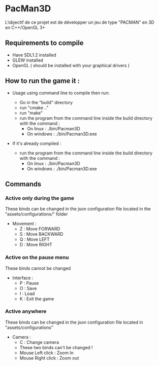 # PacMan3D
L’objectif de ce projet est de développer un jeu de type "PACMAN" en 3D en C++/OpenGL 3+

## Requirements to compile
* Have SDL1.2 installed
* GLEW installed
* OpenGL ( should be installed with your graphical drivers )


## How to run the game it :

* Usage using command line to compile then run: 
  * Go in the "build" directory
  * run "cmake .."
  * run "make"
  * run the program from the command line inside the build directory with the command :
    * On linux : ./bin/Pacman3D
    * On windows : ./bin/Pacman3D.exe
    
* If it's already compiled :
  * run the program from the command line inside the build directory with the command :
    * On linux : ./bin/Pacman3D
    * On windows : ./bin/Pacman3D.exe
  
## Commands 

### Active only during the game
These binds can be changed in the json configuration file located in the "assets/configurations/" folder

  * Movement :
    * Z : Move FORWARD
    * S : Move BACKWARD
    * Q : Move LEFT
    * D : Move RIGHT
    
### Active on the pause menu
These binds cannot be changed 

  * Interface :
    * P : Pause
    * O : Save
    * I : Load
    * K : Exit the game
    
### Active anywhere
These binds can be changed in the json configuration file located in "assets/configurations"

  * Camera : 
    * C : Change camera
    * These two binds can't be changed !
    * Mouse Left click : Zoom In
    * Mouse Right click : Zoom out    

